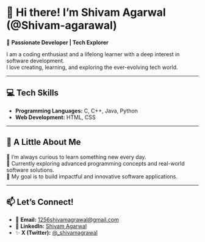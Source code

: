 # 👋 Hi there! I’m Shivam Agarwal (@Shivam-agarawal)  

🌟 **Passionate Developer | Tech Explorer**  

I am a coding enthusiast and a lifelong learner with a deep interest in software development.  
I love creating, learning, and exploring the ever-evolving tech world.  

---

## 💻 Tech Skills  
- **Programming Languages:** C, C++, Java, Python  
- **Web Development:** HTML, CSS  

---

## 🚀 A Little About Me  
🌱 I’m always curious to learn something new every day.  
🔭 Currently exploring advanced programming concepts and real-world software solutions.  
🎯 My goal is to build impactful and innovative software applications.  

---

## 📫 Let’s Connect!  
- 📧 **Email:** [1256shivamagrawal@gmail.com](mailto:1256shivamagrawal@gmail.com)  
- 💼 **LinkedIn:** [Shivam Agarwal](http://www.linkedin.com/in/Shivam-agarwal)  
- ✨ **X (Twitter):** [@_shivamagrawal](https://x.com/_shivamagrawal)  
